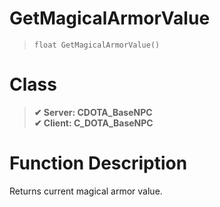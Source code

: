 # GetMagicalArmorValue
> `float GetMagicalArmorValue()`
# Class
> __✔ Server: CDOTA_BaseNPC__  
> __✔ Client: C_DOTA_BaseNPC__  
# Function Description
Returns current magical armor value.
